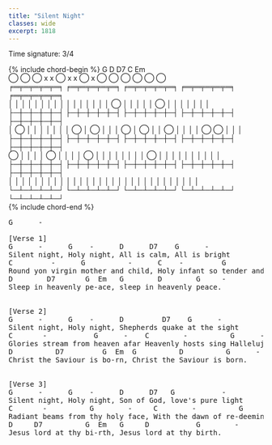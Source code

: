 ```yaml
---
title: "Silent Night"
classes: wide
excerpt: 1818
---
```


Time signature: 3/4

{% include chord-begin %}
G              D              D7             C              Em             
    ◯ ◯ ◯      x x ◯          x x ◯          x     ◯   ◯    ◯     ◯ ◯ ◯    
╒═╤═╤═╤═╤═╕    ╒═╤═╤═╤═╤═╕    ╒═╤═╤═╤═╤═╕    ╒═╤═╤═╤═╤═╕    ╒═╤═╤═╤═╤═╕    
│ │ │ │ │ │    │ │ │ │ │ │    │ │ │ │ ◯ │    │ │ │ │ ◯ │    │ │ │ │ │ │    
├─┼─┼─┼─┼─┤    ├─┼─┼─┼─┼─┤    ├─┼─┼─┼─┼─┤    ├─┼─┼─┼─┼─┤    ├─┼─┼─┼─┼─┤    
│ ◯ │ │ │ │    │ │ │ ◯ │ ◯    │ │ │ ◯ │ ◯    │ │ ◯ │ │ │    │ ◯ ◯ │ │ │    
├─┼─┼─┼─┼─┤    ├─┼─┼─┼─┼─┤    ├─┼─┼─┼─┼─┤    ├─┼─┼─┼─┼─┤    ├─┼─┼─┼─┼─┤    
◯ │ │ │ │ ◯    │ │ │ │ ◯ │    │ │ │ │ │ │    │ ◯ │ │ │ │    │ │ │ │ │ │    
├─┼─┼─┼─┼─┤    ├─┼─┼─┼─┼─┤    ├─┼─┼─┼─┼─┤    ├─┼─┼─┼─┼─┤    ├─┼─┼─┼─┼─┤    
│ │ │ │ │ │    │ │ │ │ │ │    │ │ │ │ │ │    │ │ │ │ │ │    │ │ │ │ │ │    
└─┴─┴─┴─┴─┘    └─┴─┴─┴─┴─┘    └─┴─┴─┴─┴─┘    └─┴─┴─┴─┴─┘    └─┴─┴─┴─┴─┘   
{% include chord-end %}

<pre>
G      -

[Verse 1]
G      -      G    -      D      D7    G      -
Silent night, Holy night, All is calm, All is bright
C         -      G          -      C    -         G          -
Round yon virgin mother and child, Holy infant so tender and mild
D        D7       G  Em   G        D        G     -
Sleep in heavenly pe-ace, sleep in heavenly peace.


[Verse 2]
G      -      G    -      D         D7    G      -
Silent night, Holy night, Shepherds quake at the sight
C       -           G      -    C        -          G      -
Glories stream from heaven afar Heavenly hosts sing Hallelujah
D          D7         G  Em  G          D          G      -
Christ the Saviour is bo-rn, Christ the Saviour is born.


[Verse 3]
G      -      G    -      D      D7   G           -
Silent night, Holy night, Son of God, love's pure light
C       -          G        -     C        -          G       -
Radiant beams from thy holy face, With the dawn of re-deeming grace
D     D7          G  Em   G     D           G        -
Jesus lord at thy bi-rth, Jesus lord at thy birth.
</pre>
